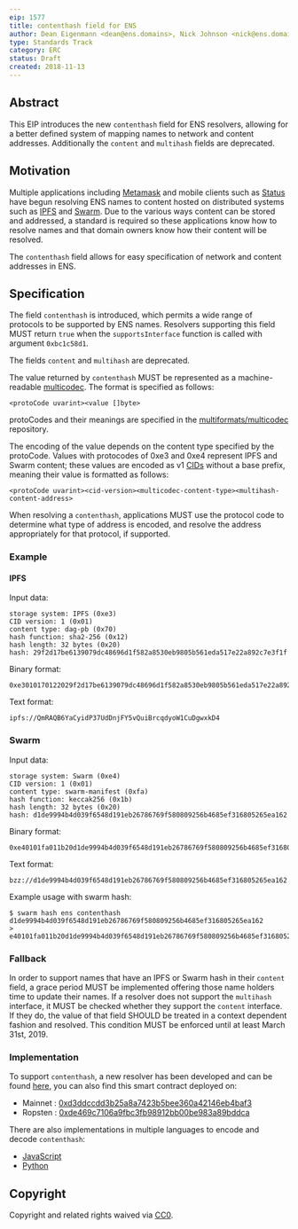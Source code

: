 ```yaml
---
eip: 1577
title: contenthash field for ENS
author: Dean Eigenmann <dean@ens.domains>, Nick Johnson <nick@ens.domains>
type: Standards Track
category: ERC
status: Draft
created: 2018-11-13
---
```


## Abstract

This EIP introduces the new `contenthash` field for ENS resolvers, allowing for a better defined system of mapping names to network and content addresses. Additionally the `content` and `multihash` fields are deprecated.

## Motivation

Multiple applications including [Metamask](https://metamask.io/) and mobile clients such as [Status](https://status.im) have begun resolving ENS names to content hosted on distributed systems such as [IPFS](https://ipfs.io/) and [Swarm](https://swarm-guide.readthedocs.io). Due to the various ways content can be stored and addressed, a standard is required so these applications know how to resolve names and that domain owners know how their content will be resolved.

The `contenthash` field allows for easy specification of network and content addresses in ENS.

## Specification

The field `contenthash` is introduced, which permits a wide range of protocols to be supported by ENS names. Resolvers supporting this field MUST return `true` when the `supportsInterface` function is called with argument `0xbc1c58d1`.

The fields `content` and `multihash` are deprecated.

The value returned by `contenthash` MUST be represented as a machine-readable [multicodec](https://github.com/multiformats/multicodec). The format is specified as follows:

```
<protoCode uvarint><value []byte>
```

protoCodes and their meanings are specified in the [multiformats/multicodec](https://github.com/multiformats/multicodec) repository.

The encoding of the value depends on the content type specified by the protoCode. Values with protocodes of 0xe3 and 0xe4 represent IPFS and Swarm content; these values are encoded as v1 [CIDs](https://github.com/multiformats/cid) without a base prefix, meaning their value is formatted as follows:

```
<protoCode uvarint><cid-version><multicodec-content-type><multihash-content-address>
```

When resolving a `contenthash`, applications MUST use the protocol code to determine what type of address is encoded, and resolve the address appropriately for that protocol, if supported.

### Example

#### IPFS

Input data:

```
storage system: IPFS (0xe3)
CID version: 1 (0x01)
content type: dag-pb (0x70)
hash function: sha2-256 (0x12)
hash length: 32 bytes (0x20)
hash: 29f2d17be6139079dc48696d1f582a8530eb9805b561eda517e22a892c7e3f1f
```

Binary format:

```
0xe3010170122029f2d17be6139079dc48696d1f582a8530eb9805b561eda517e22a892c7e3f1f
```

Text format:

```
ipfs://QmRAQB6YaCyidP37UdDnjFY5vQuiBrcqdyoW1CuDgwxkD4
```

### Swarm

Input data:

```
storage system: Swarm (0xe4)
CID version: 1 (0x01)
content type: swarm-manifest (0xfa)
hash function: keccak256 (0x1b)
hash length: 32 bytes (0x20)
hash: d1de9994b4d039f6548d191eb26786769f580809256b4685ef316805265ea162
```

Binary format:
```
0xe40101fa011b20d1de9994b4d039f6548d191eb26786769f580809256b4685ef316805265ea162
```

Text format:
```
bzz://d1de9994b4d039f6548d191eb26786769f580809256b4685ef316805265ea162
```

Example usage with swarm hash:
```
$ swarm hash ens contenthash d1de9994b4d039f6548d191eb26786769f580809256b4685ef316805265ea162                                 
> e40101fa011b20d1de9994b4d039f6548d191eb26786769f580809256b4685ef316805265ea162
```

### Fallback

In order to support names that have an IPFS or Swarm hash in their `content` field, a grace period MUST be implemented offering those name holders time to update their names. If a resolver does not support the `multihash` interface, it MUST be checked whether they support the `content` interface. If they do, the value of that field SHOULD be treated in a context dependent fashion and resolved. This condition MUST be enforced until at least March 31st, 2019.

### Implementation

To support `contenthash`, a new resolver has been developed and can be found [here](https://github.com/ensdomains/resolvers/blob/master/contracts/PublicResolver.sol), you can also find this smart contract deployed on:

* Mainnet : [0xd3ddccdd3b25a8a7423b5bee360a42146eb4baf3](https://etherscan.io/address/0xd3ddccdd3b25a8a7423b5bee360a42146eb4baf3)
* Ropsten : [0xde469c7106a9fbc3fb98912bb00be983a89bddca](https://ropsten.etherscan.io/address/0xde469c7106a9fbc3fb98912bb00be983a89bddca)

There are also implementations in multiple languages to encode and decode `contenthash`:

* [JavaScript](https://github.com/pldespaigne/content-hash)
* [Python](https://github.com/filips123/ContentHashPy)

## Copyright
Copyright and related rights waived via [CC0](https://creativecommons.org/publicdomain/zero/1.0/).
